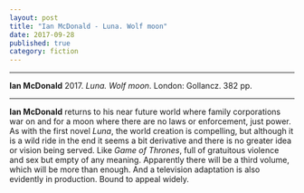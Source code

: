 ```yaml
---
layout: post
title: "Ian McDonald - Luna. Wolf moon"
date: 2017-09-28
published: true
category: fiction
---
```



***
<b>Ian McDonald</b> 2017. _Luna. Wolf moon_. London: Gollancz. 382 pp.

***

**Ian McDonald** returns to his near future world where family corporations war on and for a moon where there are no laws or enforcement, just power.  As with the first novel _Luna_, the world creation is compelling, but although it is a wild ride in the end it seems a bit derivative and there is no greater idea or vision being served.  Like _Game of Thrones_, full of gratuitous violence and sex but empty of any meaning.  Apparently there will be a third volume, which will be more than enough.  And a television adaptation is also evidently in production.  Bound to appeal widely.  

<img align="right" src="https://www.gollancz.co.uk/wp-content/uploads/2016/04/LUNA-WOLF-MOON-671x1024.jpg" alt="">  
